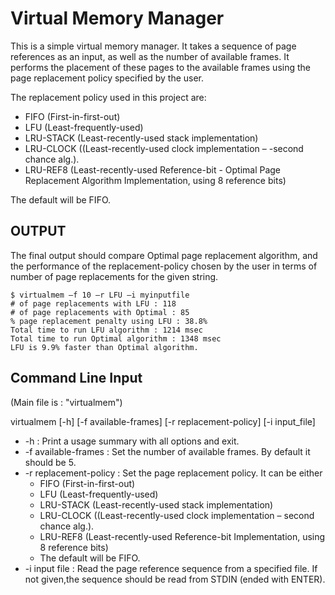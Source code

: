 # Virtual Memory Manager

This is a simple virtual memory manager. It takes a sequence of page references as an input, as well as the number of available frames. It performs the placement of these pages to the available frames using the page replacement policy specified by the user.

The replacement policy used in this project are:
  * FIFO (First-in-first-out)
  * LFU (Least-frequently-used)
  * LRU-STACK (Least-recently-used stack implementation)
  * LRU-CLOCK ((Least-recently-used clock implementation – -second chance alg.). 
  * LRU-REF8 (Least-recently-used Reference-bit - Optimal Page Replacement Algorithm Implementation, using 8 reference bits)

The default will be FIFO.

## OUTPUT
The final output should compare Optimal page replacement algorithm, and the performance of the replacement-policy chosen by the user in terms of number of page replacements for the given string.

```shell
$ virtualmem –f 10 –r LFU –i myinputfile
# of page replacements with LFU : 118
# of page replacements with Optimal : 85
% page replacement penalty using LFU : 38.8%
Total time to run LFU algorithm : 1214 msec
Total time to run Optimal algorithm : 1348 msec
LFU is 9.9% faster than Optimal algorithm.
```

## Command Line Input
(Main file is : "virtualmem")

virtualmem [-h] [-f available-frames] [-r replacement-policy] [-i input_file]

  * -h : Print a usage summary with all options and exit.
  * -f available-frames : Set the number of available frames. By default it should be 5.
  * -r replacement-policy : Set the page replacement policy. It can be either 
    * FIFO (First-in-first-out)
    * LFU (Least-frequently-used)
    * LRU-STACK (Least-recently-used stack implementation)
    * LRU-CLOCK ((Least-recently-used clock implementation – second chance alg.). 
    * LRU-REF8 (Least-recently-used Reference-bit Implementation, using 8 reference bits)
    * The default will be FIFO.
  * -i input file : Read the page reference sequence from a specified file. If not given,the sequence should be read from STDIN (ended with ENTER). 
